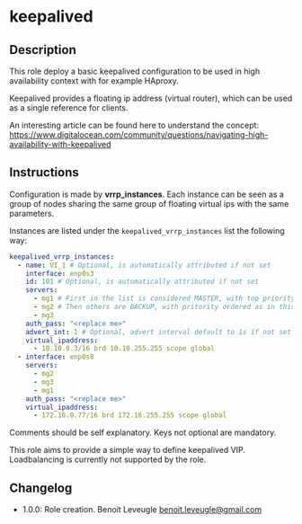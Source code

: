 # keepalived

## Description

This role deploy a basic keepalived configuration to be used in high availability context with for example HAproxy.

Keepalived provides a floating ip address (virtual router), which can be used as a single reference for clients.

An interesting article can be found here to understand the concept: https://www.digitalocean.com/community/questions/navigating-high-availability-with-keepalived

## Instructions

Configuration is made by **vrrp_instances**. Each instance can be seen as a group of nodes sharing the same group of floating virtual ips with the same parameters.

Instances are listed under the `keepalived_vrrp_instances` list the following way:

```yaml
keepalived_vrrp_instances:
  - name: VI_1 # Optional, is automatically attributed if not set
    interface: enp0s3
    id: 101 # Optional, is automatically attributed if not set
    servers:
      - mg1 # First in the list is considered MASTER, with top priority
      - mg2 # Then others are BACKUP, with pritority ordered as in this list (mg1 > mg2 > mg3)
      - mg3
    auth_pass: "<replace me>"
    advert_int: 1 # Optional, advert interval default to 1s if not set
    virtual_ipaddress:
      - 10.10.0.3/16 brd 10.10.255.255 scope global
  - interface: enp0s8
    servers:
      - mg2
      - mg3
      - mg1
    auth_pass: "<replace me>"
    virtual_ipaddress:
      - 172.16.0.77/16 brd 172.16.255.255 scope global
```

Comments should be self explanatory. Keys not optional are mandatory.

This role aims to provide a simple way to define keepalived VIP. Loadbalancing is currently not supported by the role.

## Changelog

* 1.0.0: Role creation. Benoit Leveugle <benoit.leveugle@gmail.com>
